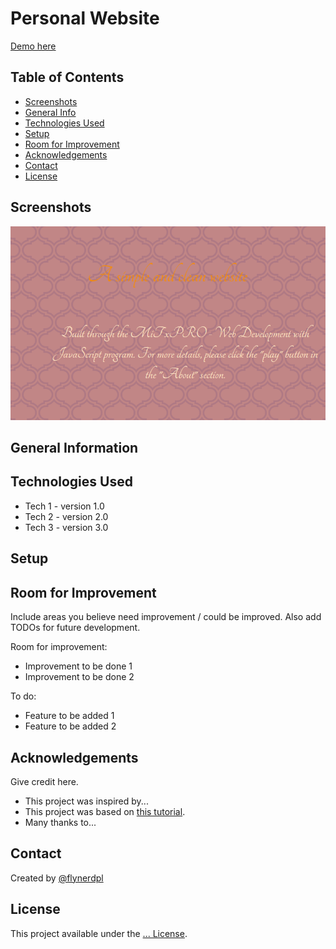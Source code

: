 # Personal Website

<a href="https://marinela26.github.io/Personal-Website/#HOME">Demo here</a>

## Table of Contents
* [Screenshots](#screenshots)
* [General Info](#general-information)
* [Technologies Used](#technologies-used)
* [Setup](#setup)
* [Room for Improvement](#room-for-improvement)
* [Acknowledgements](#acknowledgements)
* [Contact](#contact)
* [License](#license)


## Screenshots

<img src="website.png" alt="PacMan" width="#" height="#">

## General Information


## Technologies Used
- Tech 1 - version 1.0
- Tech 2 - version 2.0
- Tech 3 - version 3.0


## Setup


## Room for Improvement
Include areas you believe need improvement / could be improved. Also add TODOs for future development.

Room for improvement:
- Improvement to be done 1
- Improvement to be done 2

To do:
- Feature to be added 1
- Feature to be added 2


## Acknowledgements
Give credit here.
- This project was inspired by...
- This project was based on [this tutorial](https://www.example.com).
- Many thanks to...


## Contact
Created by [@flynerdpl](https://www.flynerd.pl/)


 ## License
 
This project available under the [... License](). 





